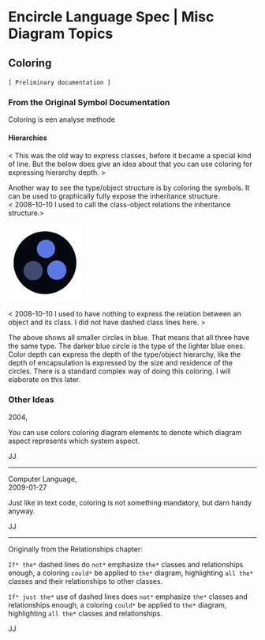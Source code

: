 ﻿Encircle Language Spec | Misc Diagram Topics
==========================================

Coloring
--------

`[ Preliminary documentation ]`

### From the Original Symbol Documentation

Coloring is een analyse methode 

#### Hierarchies

< This was the old way to express classes, before it became a special kind of line. But the below does give an idea about that you can use coloring for expressing hierarchy depth. >

Another way to see the type/object structure is by coloring the symbols. It can be used to graphically fully expose the inheritance structure.  
< 2008-10-10 I used to call the class-object relations the inheritance structure.>

![](images/3.%20Coloring.001.png)

< 2008-10-10 I used to have nothing to express the relation between an object and its class. I did not have dashed class lines here. >

The above shows all smaller circles in blue. That means that all three have the same type. The darker blue circle is the type of the lighter blue ones. Color depth can express the depth of the type/object hierarchy, like the depth of encapsulation is expressed by the size and residence of the circles. There is a standard complex way of doing this coloring. I will elaborate on this later. 

### Other Ideas

2004,

You can use colors coloring diagram elements to denote which diagram aspect represents which system aspect.

JJ

-----

Computer Language,  
2009-01-27

Just like in text code, coloring is not something mandatory, but darn handy anyway.

JJ

-----

Originally from the Relationships chapter:

`If* the*` dashed lines do `not*` emphasize `the*` classes and relationships enough, a coloring `could*` be applied to `the*` diagram, highlighting `all the*` classes and their relationships to other classes.

`If* just the*` use of dashed lines does `not*` emphasize `the*` classes and relationships enough, a coloring `could*` be applied to `the*` diagram, highlighting `all the*` classes and relationships.

JJ
